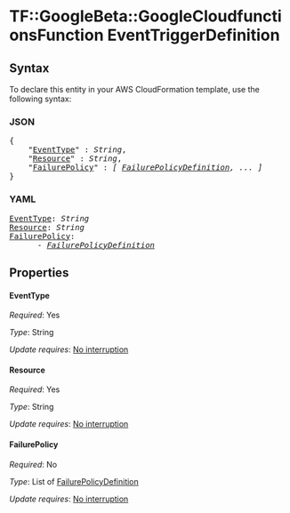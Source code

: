 # TF::GoogleBeta::GoogleCloudfunctionsFunction EventTriggerDefinition

## Syntax

To declare this entity in your AWS CloudFormation template, use the following syntax:

### JSON

<pre>
{
    "<a href="#eventtype" title="EventType">EventType</a>" : <i>String</i>,
    "<a href="#resource" title="Resource">Resource</a>" : <i>String</i>,
    "<a href="#failurepolicy" title="FailurePolicy">FailurePolicy</a>" : <i>[ <a href="failurepolicydefinition.md">FailurePolicyDefinition</a>, ... ]</i>
}
</pre>

### YAML

<pre>
<a href="#eventtype" title="EventType">EventType</a>: <i>String</i>
<a href="#resource" title="Resource">Resource</a>: <i>String</i>
<a href="#failurepolicy" title="FailurePolicy">FailurePolicy</a>: <i>
      - <a href="failurepolicydefinition.md">FailurePolicyDefinition</a></i>
</pre>

## Properties

#### EventType

_Required_: Yes

_Type_: String

_Update requires_: [No interruption](https://docs.aws.amazon.com/AWSCloudFormation/latest/UserGuide/using-cfn-updating-stacks-update-behaviors.html#update-no-interrupt)

#### Resource

_Required_: Yes

_Type_: String

_Update requires_: [No interruption](https://docs.aws.amazon.com/AWSCloudFormation/latest/UserGuide/using-cfn-updating-stacks-update-behaviors.html#update-no-interrupt)

#### FailurePolicy

_Required_: No

_Type_: List of <a href="failurepolicydefinition.md">FailurePolicyDefinition</a>

_Update requires_: [No interruption](https://docs.aws.amazon.com/AWSCloudFormation/latest/UserGuide/using-cfn-updating-stacks-update-behaviors.html#update-no-interrupt)

